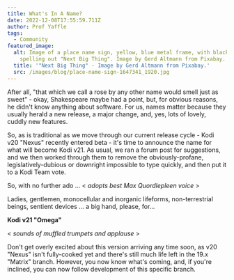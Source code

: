 ```yaml
---
title: What's In A Name?
date: 2022-12-08T17:55:59.711Z
author: Prof Yaffle
tags:
  - Community
featured_image:
  alt: Image of a place name sign, yellow, blue metal frame, with black lettering
    spelling out "Next Big Thing". Image by Gerd Altmann from Pixabay.
  title: '"Next Big Thing" - Image by Gerd Altmann from Pixabay.'
  src: /images/blog/place-name-sign-1647341_1920.jpg
---
```

After all, "that which we call a rose by any other name would smell just as sweet" - okay, Shakespeare maybe had a point, but, for obvious reasons, he didn't know anything about software. For us, names matter because they usually herald a new release, a major change, and, yes, lots of lovely, cuddly new features.

So, as is traditional as we move through our current release cycle - Kodi v20 "Nexus" recently entered beta - it's time to announce the name for what will become Kodi v21. As usual, we ran a forum post for suggestions, and we then worked through them to remove the obviously-profane, legislatively-dubious or downright impossible to type quickly, and then put it to a Kodi Team vote.

So, with no further ado ... < _adopts best Max Quordlepleen voice_ >

Ladies, gentlemen, monocellular and inorganic lifeforms, non-terrestrial beings, sentient devices ... a big hand, please, for...

**Kodi v21 "Omega"**

< _sounds of muffled trumpets and applause_ >

Don't get overly excited about this version arriving any time soon, as v20 "Nexus" isn't fully-cooked yet and there's still much life left in the 19.x "Matrix" branch. However, you now know what's coming, and, if you're inclined, you can now follow development of this specific branch.